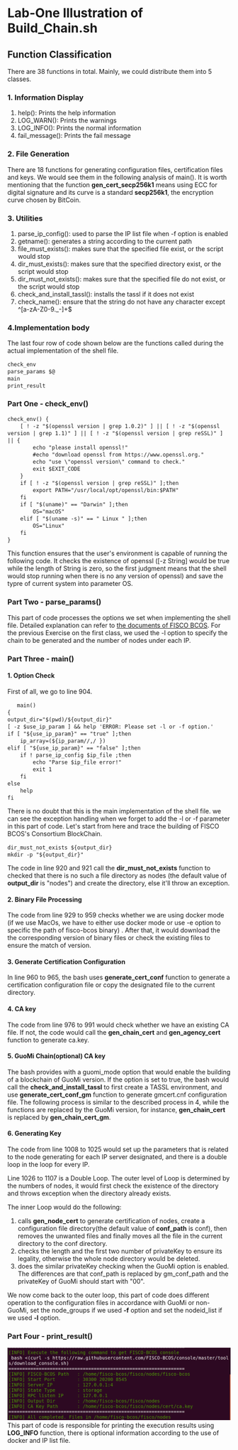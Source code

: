 # Lab-One Illustration of Build_Chain.sh 

## Function Classification
There are 38 functions in total. Mainly, we could distribute them into 5 classes.
### 1. Information Display 
1. help(): Prints the help information 
2. LOG_WARN(): Prints the warnings
3. LOG_INFO(): Prints the normal information
4. fail_message(): Prints the fail message

### 2. File Generation  
There are 18 functions for generating configuration files, certification files and keys. We would see them in the following analysis of main(). It is worth mentioning that the function **gen_cert_secp256k1** means using ECC for digital signature and its curve is a standard **secp256k1**, the encryption curve chosen by BitCoin.

### 3. Utilities
1. parse\_ip\_config(): used to parse the IP list file when -f option is enabled
2. getname(): generates a string according to the current path
3. file\_must\_exists(): makes sure that the specified file exist, or the script would stop
4. dir\_must\_exists(): makes sure that the specified directory exist, or the script would stop
5. dir\_must\_not\_exists(): makes sure that the specified file do not exist, or the script would stop
6. check\_and_install\_tassl(): installs the tassl if it does not exist
7. check\_name(): ensure that the string do not have any character except ^[a-zA-Z0-9._-]+$

### 4.Implementation body
The last four row of code shown below are the functions called during the actual implementation of the shell file.
```
check_env
parse_params $@
main
print_result
```

### Part One - check_env()
```
check_env() {
    [ ! -z "$(openssl version | grep 1.0.2)" ] || [ ! -z "$(openssl version | grep 1.1)" ] || [ ! -z "$(openssl version | grep reSSL)" ] || {
        echo "please install openssl!"
        #echo "download openssl from https://www.openssl.org."
        echo "use \"openssl version\" command to check."
        exit $EXIT_CODE
    }
    if [ ! -z "$(openssl version | grep reSSL)" ];then
        export PATH="/usr/local/opt/openssl/bin:$PATH"
    fi
    if [ "$(uname)" == "Darwin" ];then
        OS="macOS"
    elif [ "$(uname -s)" == " Linux " ];then
        OS="Linux"
    fi
}

```
This function ensures that the user's environment is capable of running the following code. It checks the existence of openssl ([-z String] would be true while the length of String is zero, so the first judgment means that the shell would stop running when there is no any version of openssl) and save the typre of current system into parameter OS.

### Part Two - parse_params()

This part of code processes the options we set when implementing the shell file. Detailed explanation can refer to [the documents of FISCO BCOS][1]. For the previous Exercise on the first class, we used the -l option to specify the chain to be generated and the number of nodes under each IP.

[1]:https://fisco-bcos-documentation.readthedocs.io/zh_CN/latest/docs/manual/build_chain.html#id4 "the documents of FISCO BCOS"

### Part Three - main()
#### 1. Option Check
First of all, we go to line 904.

```
   main()
{
output_dir="$(pwd)/${output_dir}"
[ -z $use_ip_param ] && help 'ERROR: Please set -l or -f option.'
if [ "${use_ip_param}" == "true" ];then
    ip_array=(${ip_param//,/ })
elif [ "${use_ip_param}" == "false" ];then
    if ! parse_ip_config $ip_file ;then 
        echo "Parse $ip_file error!"
        exit 1
    fi
else 
    help 
fi
```
There is no doubt that this is the main implementation of the shell file. we can see the exception handling when we forget to add the -l or -f parameter in this part of code. Let's start from here and trace the building of FISCO BCOS's Consortium BlockChain.

```
dir_must_not_exists ${output_dir}
mkdir -p "${output_dir}"
```
The code in line 920 and 921 call the **dir\_must\_not\_exists** function to checked that there is no such a file directory as nodes (the default value of **output_dir** is "nodes") and create the directory, else it'll throw an exception.

#### 2. Binary File Processing
The code from line 929 to 959 checks whether we are using docker mode (if we use MacOs, we have to either use docker mode or use -e option to specific the path of fisco-bcos binary) . After that, it would download the the corresponding version of binary files or check the existing files to ensure the match of version.

#### 3. Generate Certification Configuration 
In line 960 to 965, the bash uses **generate\_cert_conf** function to generate a certification configuration file or copy the designated file to the current directory.

#### 4. CA key 
The code from line 976 to 991 would check whether we have an existing CA file. If not, the code would call the **gen_chain_cert** and **gen_agency_cert** function to generate ca.key.

#### 5. GuoMi Chain(optional) CA key
The bash provides with a guomi_mode option that would enable the building of a blockchain of GuoMi version. If the option is set to true, the bash would call the **check_and_install_tassl** to first create a TASSL environment, and use **generate_cert_conf_gm** function to generate gmcert.cnf configuration file. The following process is similar to the described process in 4, while the functions are replaced by the GuoMi version, for instance, **gen_chain_cert** is replaced by **gen_chain_cert_gm**.

#### 6. Generating Key 
The code from line 1008 to 1025 would set up the parameters that is related to the node generating for each IP server designated, and there is a double loop in the loop for every IP. 

Line 1026 to 1107 is a Double Loop. The outer level of Loop is determined by the numbers of nodes, it would first check the existence of the directory and throws exception when the directory already exists. 

The inner Loop would do the following:

1. calls **gen_node_cert** to generate certification of nodes, create a configuration file directory(the default value of **conf_path** is conf), then removes the unwanted files and finally moves all the file in the current directory to the conf directory.
2. checks the length and the first two number of privateKey to ensure its legality, otherwise the whole node directory would be deleted.
3. does the similar privateKey checking when the GuoMi option is enabled. The differences are that conf_path is replaced by gm_conf_path and the privateKey of GuoMi should start with "00".

We now come back to the outer loop, this part of code does different operation to the configuration files in accordance with GuoMi or non-GuoMi, set the node_groups if we used **-f** option and set the nodeid_list if we used **-l** option.

### Part Four - print_result()
![](https://github.com/marknash666/FiscoBcos-ExerciseOne/blob/master/image-ExerciseOne/print_result.png?raw=true)
This part of code is responsible for printing the execution results using **LOG_INFO** function, there is optional information according to the use of docker and IP list file.











